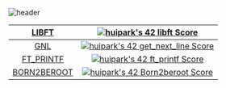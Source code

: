 
![header](https://capsule-render.vercel.app/api?type=waving&height=300&color=0:F0F8FF,100:a82da8&text=42seoul&animation=twinkling&fontColor=FFFFFF&fontSize=55&stroke=200&strokeWidth=0.5&fontAlignY=40)
  
</div>

| [LIBFT](https://github.com/heeeete/42_curriculum/tree/main/Libft) | [![huipark's 42 libft Score](https://badge42.vercel.app/api/v2/cl7lvyf2400060gl236e4ign9/project/2723560)](https://github.com/JaeSeoKim/badge42) |
| :--: | :--: |
| [GNL](https://github.com/heeeete/42_curriculum/tree/main/get_next_line) | [![huipark's 42 get_next_line Score](https://badge42.vercel.app/api/v2/cl7lvyf2400060gl236e4ign9/project/2723560)](https://github.com/JaeSeoKim/badge42)
| [FT_PRINTF](https://github.com/heeeete/42_curriculum/tree/main/ft_printf )| [![huipark's 42 ft_printf Score](https://badge42.vercel.app/api/v2/cl7lvyf2400060gl236e4ign9/project/2723932)](https://github.com/JaeSeoKim/badge42) |
| [BORN2BEROOT](https://github.com/heeeete/42_cursus/tree/main/born2beroot) | [![huipark's 42 Born2beroot Score](https://badge42.vercel.app/api/v2/cl7lvyf2400060gl236e4ign9/project/2723931)](https://github.com/JaeSeoKim/badge42) |
</div>
